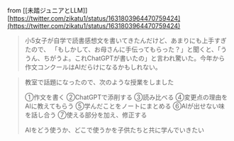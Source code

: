 
from [[未踏ジュニアとLLM]]
[https://twitter.com/zikatu1/status/1631803964470759424](https://twitter.com/zikatu1/status/1631803964470759424)
> 小5女子が自学で読書感想文を書いてきたんだけど、あまりにも上手すぎたので、
>  「もしかして、お母さんに手伝ってもらった？」と聞くと、「ううん、ちがうよ。これChatGPTが書いたの」と言われ驚いた。今年から作文コンクールはAIだらけになるかもしれない。

>  教室で話題になったので、次のような授業をしました
>
>  ①作文を書く
>  ②ChatGPTで添削する
>  ③読み比べる
>  ④変更点の理由をAIに教えてもらう
>  ⑤学んだことをノートにまとめる
>  ⑥AIが出せない味を話し合う
>  ⑦使える部分を加え、修正する
>
>  AIをどう使うか、どこで使うかを子供たちと共に学んでいきたい

